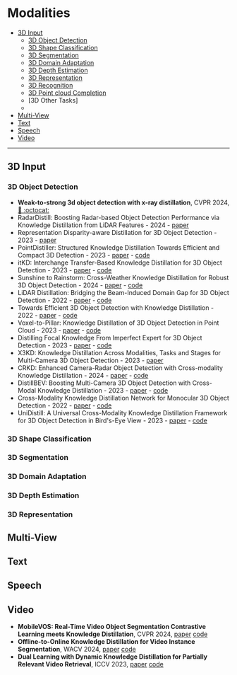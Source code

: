 # Modalities

* [3D Input](#3d-input)
  *  [3D Object Detection](#3D-Object-Detection)
  *  [3D Shape Classification](#3D-Shape-Classification)
  *  [3D Segmentation](#3D-Segmentation)
  *  [3D Domain Adaptation](#3D-Domain-Adaptation)
  *  [3D Depth Estimation](#3D-Depth-Estimation)
  *  [3D Representation](#3D-Representation)
  *  [3D Recognition](#3D-Recognition)
  *  [3D Point cloud Completion](#3D-Point-cloud-Completion)
  *  [3D Other Tasks]
  *  
* [Multi-View](#multi-view)
* [Text](#text)
* [Speech](#speech)
* [Video](#video)
---
## 3D Input
### 3D Object Detection
* **Weak-to-strong 3d object detection with x-ray distillation**, CVPR 2024, [ :link: ](https://openaccess.thecvf.com/content/CVPR2024/html/Gambashidze_Weak-to-Strong_3D_Object_Detection_with_X-Ray_Distillation_CVPR_2024_paper.html) [ :octocat: ](https://github.com/sakharok13/X-Ray-Teacher-Patching-Tools)
* RadarDistill: Boosting Radar-based Object Detection Performance via Knowledge Distillation from LiDAR Features - 2024 - [paper](https://openaccess.thecvf.com/content/CVPR2024/html/Bang_RadarDistill_Boosting_Radar-based_Object_Detection_Performance_via_Knowledge_Distillation_from_CVPR_2024_paper.html)
* Representation Disparity-aware Distillation for 3D Object Detection - 2023 - [paper](https://openaccess.thecvf.com/content/ICCV2023/html/Li_Representation_Disparity-aware_Distillation_for_3D_Object_Detection_ICCV_2023_paper.html)
* PointDistiller: Structured Knowledge Distillation Towards Efficient and Compact 3D Detection - 2023 - [paper](https://openaccess.thecvf.com/content/CVPR2023/html/Zhang_PointDistiller_Structured_Knowledge_Distillation_Towards_Efficient_and_Compact_3D_Detection_CVPR_2023_paper.html) - [code](https://github.com/RunpeiDong/PointDistiller)
* itKD: Interchange Transfer-Based Knowledge Distillation for 3D Object Detection - 2023 - [paper](https://openaccess.thecvf.com/content/CVPR2023/html/Cho_itKD_Interchange_Transfer-Based_Knowledge_Distillation_for_3D_Object_Detection_CVPR_2023_paper.html) - [code](https://github.com/hyeon-jo/interchange-transfer-KD)
* Sunshine to Rainstorm: Cross-Weather Knowledge Distillation for Robust 3D Object Detection - 2024 - [paper](https://ojs.aaai.org/index.php/AAAI/article/view/28016) - [code](https://github.com/ylwhxht/SRKD-DRET)
* LiDAR Distillation: Bridging the Beam-Induced Domain Gap for 3D Object Detection - 2022 - [paper](https://arxiv.org/pdf/2203.14956) - [code](https://github.com/weiyithu/LiDAR-Distillation)
* Towards Efficient 3D Object Detection with Knowledge Distillation - 2022 - [paper](https://proceedings.neurips.cc/paper_files/paper/2022/hash/8625a8c2be8ba5197b7a14833dbea8ac-Abstract-Conference.html) - [code](https://github.com/CVMI-Lab/SparseKD)
* Voxel-to-Pillar: Knowledge Distillation of 3D Object Detection in Point Cloud - 2023 - [paper](https://dl.acm.org/doi/abs/10.1145/3651640.3651652) - [code]()
* Distilling Focal Knowledge From Imperfect Expert for 3D Object Detection - 2023 - [paper](https://openaccess.thecvf.com/content/CVPR2023/html/Zeng_Distilling_Focal_Knowledge_From_Imperfect_Expert_for_3D_Object_Detection_CVPR_2023_paper.html) - [code](https://github.com/OpenDriveLab/Birds-eye-view-Perception)
* X3KD: Knowledge Distillation Across Modalities, Tasks and Stages for Multi-Camera 3D Object Detection - 2023 - [paper](https://openaccess.thecvf.com/content/CVPR2023/html/Klingner_X3KD_Knowledge_Distillation_Across_Modalities_Tasks_and_Stages_for_Multi-Camera_CVPR_2023_paper.html)
* CRKD: Enhanced Camera-Radar Object Detection with Cross-modality Knowledge Distillation - 2024 - [paper](https://openaccess.thecvf.com/content/CVPR2024/html/Zhao_CRKD_Enhanced_Camera-Radar_Object_Detection_with_Cross-modality_Knowledge_Distillation_CVPR_2024_paper.html) - [code](https://github.com/Song-Jingyu/CRKD)
* DistillBEV: Boosting Multi-Camera 3D Object Detection with Cross-Modal Knowledge Distillation - 2023 - [paper](https://openaccess.thecvf.com/content/ICCV2023/html/Wang_DistillBEV_Boosting_Multi-Camera_3D_Object_Detection_with_Cross-Modal_Knowledge_Distillation_ICCV_2023_paper.html) - [code](https://github.com/qcraftai/distill-bev)
* Cross-Modality Knowledge Distillation Network for Monocular 3D Object Detection - 2022 - [paper](https://arxiv.org/pdf/2211.07171) - [code](https://github.com/Cc-Hy/CMKD)
* UniDistill: A Universal Cross-Modality Knowledge Distillation Framework for 3D Object Detection in Bird's-Eye View - 2023 - [paper](https://openaccess.thecvf.com/content/CVPR2023/html/Zhou_UniDistill_A_Universal_Cross-Modality_Knowledge_Distillation_Framework_for_3D_Object_CVPR_2023_paper.html) - [code](https://github.com/megvii-research/CVPR2023-UniDistill)
### 3D Shape Classification
### 3D Segmentation
### 3D Domain Adaptation
### 3D Depth Estimation
### 3D Representation



## Multi-View

## Text

## Speech

## Video
* **MobileVOS: Real-Time Video Object Segmentation Contrastive Learning meets Knowledge Distillation**, CVPR 2024, [paper](https://arxiv.org/abs/2303.07815) [code]()
* **Offline-to-Online Knowledge Distillation for Video Instance Segmentation**, WACV 2024, [paper]([https://arxiv.org/abs/2303.07815](https://arxiv.org/abs/2302.07516)) [code]()
* **Dual Learning with Dynamic Knowledge Distillation for Partially Relevant Video Retrieval**, ICCV 2023, [paper]() [code]()


